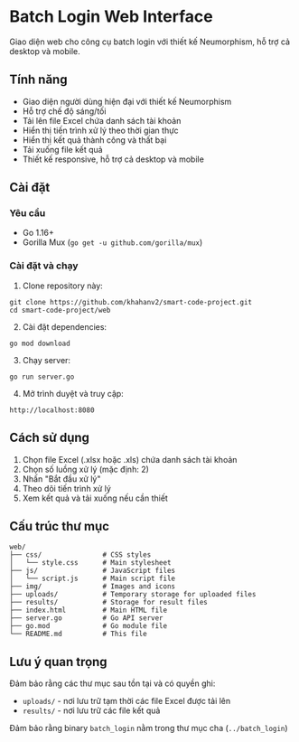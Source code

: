 # Batch Login Web Interface

Giao diện web cho công cụ batch login với thiết kế Neumorphism, hỗ trợ cả desktop và mobile.

## Tính năng

- Giao diện người dùng hiện đại với thiết kế Neumorphism
- Hỗ trợ chế độ sáng/tối
- Tải lên file Excel chứa danh sách tài khoản
- Hiển thị tiến trình xử lý theo thời gian thực
- Hiển thị kết quả thành công và thất bại
- Tải xuống file kết quả
- Thiết kế responsive, hỗ trợ cả desktop và mobile

## Cài đặt

### Yêu cầu

- Go 1.16+
- Gorilla Mux (`go get -u github.com/gorilla/mux`)

### Cài đặt và chạy

1. Clone repository này:
```
git clone https://github.com/khahanv2/smart-code-project.git
cd smart-code-project/web
```

2. Cài đặt dependencies:
```
go mod download
```

3. Chạy server:
```
go run server.go
```

4. Mở trình duyệt và truy cập:
```
http://localhost:8080
```

## Cách sử dụng

1. Chọn file Excel (.xlsx hoặc .xls) chứa danh sách tài khoản
2. Chọn số luồng xử lý (mặc định: 2)
3. Nhấn "Bắt đầu xử lý"
4. Theo dõi tiến trình xử lý
5. Xem kết quả và tải xuống nếu cần thiết

## Cấu trúc thư mục

```
web/
├── css/               # CSS styles
│   └── style.css      # Main stylesheet
├── js/                # JavaScript files
│   └── script.js      # Main script file
├── img/               # Images and icons
├── uploads/           # Temporary storage for uploaded files
├── results/           # Storage for result files
├── index.html         # Main HTML file
├── server.go          # Go API server
├── go.mod             # Go module file
└── README.md          # This file
```

## Lưu ý quan trọng

Đảm bảo rằng các thư mục sau tồn tại và có quyền ghi:
- `uploads/` - nơi lưu trữ tạm thời các file Excel được tải lên
- `results/` - nơi lưu trữ các file kết quả

Đảm bảo rằng binary `batch_login` nằm trong thư mục cha (`../batch_login`) 